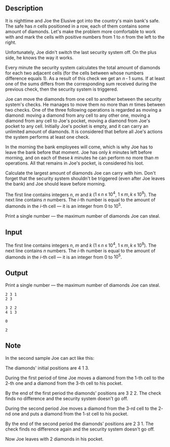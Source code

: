 ## Description

<div><p>It is nighttime and Joe the Elusive got into the country's main bank's safe. The safe has <span class="tex-span"><i>n</i></span> cells positioned in a row, each of them contains some amount of diamonds. Let's make the problem more comfortable to work with and mark the cells with positive numbers from <span class="tex-span">1</span> to <span class="tex-span"><i>n</i></span> from the left to the right.</p><p>Unfortunately, Joe didn't switch the last security system off. On the plus side, he knows the way it works.</p><p>Every minute the security system calculates the total amount of diamonds for each two adjacent cells (for the cells between whose numbers difference equals <span class="tex-span">1</span>). As a result of this check we get an <span class="tex-span"><i>n</i> - 1</span> sums. If at least one of the sums differs from the corresponding sum received during the previous check, then the security system is triggered.</p><p>Joe can move the diamonds from one cell to another between the security system's checks. He manages to move them no more than <span class="tex-span"><i>m</i></span> times between two checks. One of the three following operations is regarded as moving a diamond: moving a diamond from any cell to any other one, moving a diamond from any cell to Joe's pocket, moving a diamond from Joe's pocket to any cell. Initially Joe's pocket is empty, and it can carry an unlimited amount of diamonds. It is considered that before all Joe's actions the system performs at least one check.</p><p>In the morning the bank employees will come, which is why Joe has to leave the bank before that moment. Joe has only <span class="tex-span"><i>k</i></span> minutes left before morning, and on each of these <span class="tex-span"><i>k</i></span> minutes he can perform no more than <span class="tex-span"><i>m</i></span> operations. All that remains in Joe's pocket, is considered his loot.</p><p>Calculate the largest amount of diamonds Joe can carry with him. Don't forget that the security system shouldn't be triggered (even after Joe leaves the bank) and Joe should leave before morning.</p></div><div class="input-specification"><p>The first line contains integers <span class="tex-span"><i>n</i></span>, <span class="tex-span"><i>m</i></span> and <span class="tex-span"><i>k</i></span> (<span class="tex-span">1 ≤ <i>n</i> ≤ 10<sup class="upper-index">4</sup></span>, <span class="tex-span">1 ≤ <i>m</i>, <i>k</i> ≤ 10<sup class="upper-index">9</sup></span>). The next line contains <span class="tex-span"><i>n</i></span> numbers. The <span class="tex-span"><i>i</i></span>-th number is equal to the amount of diamonds in the <span class="tex-span"><i>i</i></span>-th cell — it is an integer from <span class="tex-span">0</span> to <span class="tex-span">10<sup class="upper-index">5</sup></span>.</p></div><div class="output-specification"><p>Print a single number — the maximum number of diamonds Joe can steal.</p></div>

## Input

<p>The first line contains integers <span class="tex-span"><i>n</i></span>, <span class="tex-span"><i>m</i></span> and <span class="tex-span"><i>k</i></span> (<span class="tex-span">1 ≤ <i>n</i> ≤ 10<sup class="upper-index">4</sup></span>, <span class="tex-span">1 ≤ <i>m</i>, <i>k</i> ≤ 10<sup class="upper-index">9</sup></span>). The next line contains <span class="tex-span"><i>n</i></span> numbers. The <span class="tex-span"><i>i</i></span>-th number is equal to the amount of diamonds in the <span class="tex-span"><i>i</i></span>-th cell — it is an integer from <span class="tex-span">0</span> to <span class="tex-span">10<sup class="upper-index">5</sup></span>.</p>

## Output

<p>Print a single number — the maximum number of diamonds Joe can steal.</p>





```input1
2 3 1
2 3

```




```input2
3 2 2
4 1 3

```




```output1
0
```




```output2
2
```



## Note

<p>In the second sample Joe can act like this:</p><p>The diamonds' initial positions are <span class="tex-span">4</span> <span class="tex-span">1</span> <span class="tex-span">3</span>.</p><p>During the first period of time Joe moves a diamond from the <span class="tex-span">1</span>-th cell to the <span class="tex-span">2</span>-th one and a diamond from the <span class="tex-span">3</span>-th cell to his pocket.</p><p>By the end of the first period the diamonds' positions are <span class="tex-span">3</span> <span class="tex-span">2</span> <span class="tex-span">2</span>. The check finds no difference and the security system doesn't go off.</p><p>During the second period Joe moves a diamond from the <span class="tex-span">3</span>-rd cell to the <span class="tex-span">2</span>-nd one and puts a diamond from the <span class="tex-span">1</span>-st cell to his pocket.</p><p>By the end of the second period the diamonds' positions are <span class="tex-span">2</span> <span class="tex-span">3</span> <span class="tex-span">1</span>. The check finds no difference again and the security system doesn't go off.</p><p>Now Joe leaves with <span class="tex-span">2</span> diamonds in his pocket.</p>
